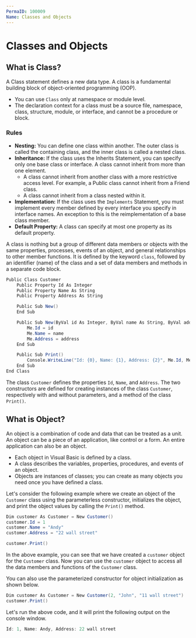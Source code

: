 ```yaml
---
PermaID: 100009
Name: Classes and Objects
---
```


# Classes and Objects

## What is Class?

A Class statement defines a new data type. A class is a fundamental building block of object-oriented programming (OOP).

 - You can use `Class` only at namespace or module level. 
 - The declaration context for a class must be a source file, namespace, class, structure, module, or interface, and cannot be a procedure or block.

### Rules

 - **Nesting:** You can define one class within another. The outer class is called the containing class, and the inner class is called a nested class.
 - **Inheritance:** If the class uses the Inherits Statement, you can specify only one base class or interface. A class cannot inherit from more than one element.
   - A class cannot inherit from another class with a more restrictive access level. For example, a Public class cannot inherit from a Friend class.
   - A class cannot inherit from a class nested within it.
 - **Implementation:** If the class uses the `Implements` Statement, you must implement every member defined by every interface you specify in interface names. An exception to this is the reimplementation of a base class member.
 - **Default Property:** A class can specify at most one property as its default property.

A class is nothing but a group of different data members or objects with the same properties, processes, events of an object, and general relationships to other member functions. It is defined by the keyword `class`, followed by an identifier (name) of the class and a set of data members and methods in a separate code block.

```csharp
Public Class Customer
    Public Property Id As Integer
    Public Property Name As String
    Public Property Address As String

    Public Sub New()
    End Sub

    Public Sub New(ByVal id As Integer, ByVal name As String, ByVal address As String)
        Me.Id = id
        Me.Name = name
        Me.Address = address
    End Sub

    Public Sub Print()
        Console.WriteLine("Id: {0}, Name: {1}, Address: {2}", Me.Id, Me.Name, Me.Address)
    End Sub
End Class
```

The class `Customer` defines the properties `Id`, `Name`, and `Address`. The two constructors are defined for creating instances of the class `Customer`, respectively with and without parameters, and a method of the class `Print()`.


## What is Object?

An object is a combination of code and data that can be treated as a unit. An object can be a piece of an application, like control or a form. An entire application can also be an object.

 - Each object in Visual Basic is defined by a class. 
 - A class describes the variables, properties, procedures, and events of an object. 
 - Objects are instances of classes; you can create as many objects you need once you have defined a class.

Let's consider the following example where we create an object of the `Customer` class using the parameterless constructor, initializes the object, and print the object values by calling the `Print()` method.

```csharp
Dim customer As Customer = New Customer()
customer.Id = 1
customer.Name = "Andy"
customer.Address = "22 wall street"

customer.Print()
```

In the above example, you can see that we have created a `customer` object for the `Customer` class. Now you can use the `customer` object to access all the data members and functions of the `Customer` class.

You can also use the parameterized constructor for object initialization as shown below.

```csharp
Dim customer As Customer = New Customer(2, "John", "11 wall street")
customer.Print()
```

Let's run the above code, and it will print the following output on the console window.

```csharp
Id: 1, Name: Andy, Address: 22 wall street
```
